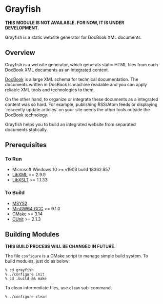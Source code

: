 Grayfish
========

**THIS MODULE IS NOT AVAILABLE. FOR NOW, IT IS UNDER DEVELOPMENT.**


Grayfish is a static website generator for DocBook XML documents.


Overview
--------

Grayfish is a website generator, which generats static HTML files from
each DocBook XML documents as an integrated content.

[DocBook](https://docbook.org/) is a large XML schema for technical
documentation. The documents written in DocBook is machine readable
and you can apply reliable XML tools and technologies to them.

On the other hand, to organize or integrate these documents as a
integrated content was so hard. For example, publishing RSS/Atom feeds
or displaying `rescently update articles' on your site needs the other
tools outside the DocBook technology.

Grayfish helps you to build an integrated website from separated
documents statically.

Prerequisites
-------------

### To Run

- Microsoft Windows 10 >= v1903 build 18362.657
- [LibXML](http://xmlsoft.org/) >= 2.9.9
- [LibXSLT](http://xmlsoft.org/libxslt/) >= 1.1.33

### To Build

- [MSYS2](https://www.msys2.org/)
- [MinGW64 GCC](http://mingw-w64.org/) >= 9.1.0
- [CMake](https://cmake.org/) >= 3.14
- [CUnit](http://cunit.sourceforge.net/) >= 2.1.3

Building Modules
----------------

**THIS BUILD PROCESS WILL BE CHANGED IN FUTURE.**

The file `configure` is a CMake script to manage simple build system.
To build modules, just do as below:


    % cd grayfish
    % ./configure init
    % cd .build && make

To clean intermediate files, use `clean` sub-command.

    % ./configure clean
